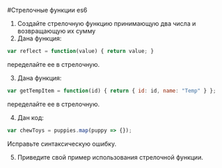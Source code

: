 #Стрелочные функции es6

1. Создайте стрелочную функцию принимающую два числа и возвращающую их сумму
2. Дана функция:
```javascript
var reflect = function(value) { return value; }
```
переделайте ее в стрелочную.

3. Дана функция:
```javascript
var getTempItem = function(id) { return { id: id, name: "Temp" } };
```
переделайте ее в стрелочную.

4. Дан код:
```javascript
var chewToys = puppies.map(puppy => {});
```
Исправьте синтаксическую ошибку.

5. Приведите свой пример использования стрелочной функции.